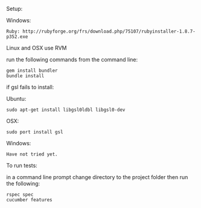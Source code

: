 Setup:

Windows:

    Ruby: http://rubyforge.org/frs/download.php/75107/rubyinstaller-1.8.7-p352.exe

Linux and OSX
use RVM

run the following commands from the command line:
  
    gem install bundler
    bundle install

if gsl fails to install:

Ubuntu: 
    
    sudo apt-get install libgsl0ldbl libgsl0-dev

OSX: 
    
    sudo port install gsl

Windows: 
    
    Have not tried yet.

To run tests:

in a command line prompt change directory to the project folder then run the following:

    rspec spec
    cucumber features